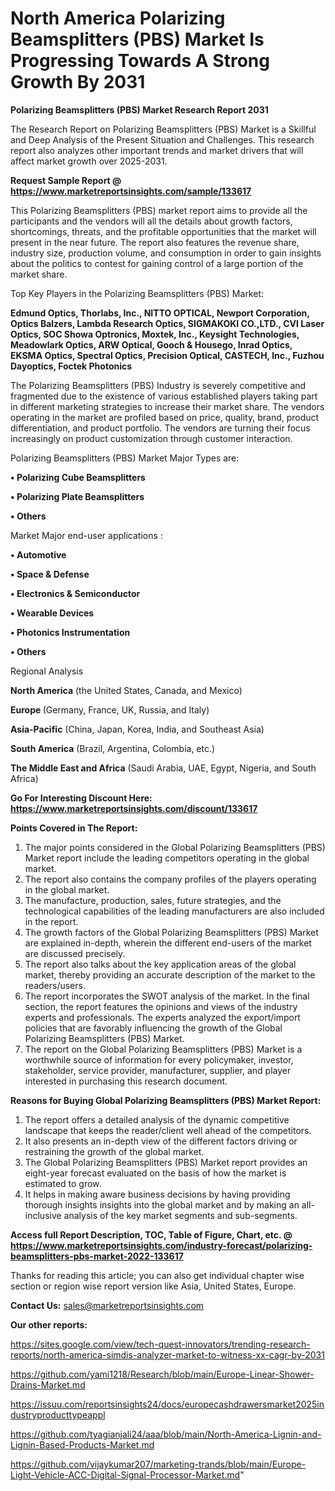 # North America Polarizing Beamsplitters (PBS) Market Is Progressing Towards A Strong Growth By 2031

<strong>Polarizing Beamsplitters (PBS) Market Research Report 2031</strong>

The Research Report on Polarizing Beamsplitters (PBS) Market is a Skillful and Deep Analysis of the Present Situation and Challenges. This research report also analyzes other important trends and market drivers that will affect market growth over 2025-2031.

<strong>Request Sample Report @ <a href=https://www.marketreportsinsights.com/sample/133617>https://www.marketreportsinsights.com/sample/133617</a></strong>

This Polarizing Beamsplitters (PBS) market report aims to provide all the participants and the vendors will all the details about growth factors, shortcomings, threats, and the profitable opportunities that the market will present in the near future. The report also features the revenue share, industry size, production volume, and consumption in order to gain insights about the politics to contest for gaining control of a large portion of the market share.

Top Key Players in the Polarizing Beamsplitters (PBS) Market:

<strong>Edmund Optics, Thorlabs, Inc., NITTO OPTICAL, Newport Corporation, Optics Balzers, Lambda Research Optics, SIGMAKOKI CO.,LTD., CVI Laser Optics, SOC Showa Optronics, Moxtek, Inc., Keysight Technologies, Meadowlark Optics, ARW Optical, Gooch & Housego, Inrad Optics, EKSMA Optics, Spectral Optics, Precision Optical, CASTECH, Inc., Fuzhou Dayoptics, Foctek Photonics</strong>

The Polarizing Beamsplitters (PBS) Industry is severely competitive and fragmented due to the existence of various established players taking part in different marketing strategies to increase their market share. The vendors operating in the market are profiled based on price, quality, brand, product differentiation, and product portfolio. The vendors are turning their focus increasingly on product customization through customer interaction.

Polarizing Beamsplitters (PBS) Market Major Types are:

<strong>• Polarizing Cube Beamsplitters

• Polarizing Plate Beamsplitters

• Others</strong>

Market Major end-user applications :

<strong>• Automotive

• Space & Defense

• Electronics & Semiconductor

• Wearable Devices

• Photonics Instrumentation

• Others</strong>

Regional Analysis

</u><strong><b>North America</b></strong> (the United States, Canada, and Mexico)

<strong><b>Europe </b></strong>(Germany, France, UK, Russia, and Italy)

<strong><b>Asia-Pacific</b></strong> (China, Japan, Korea, India, and Southeast Asia)

<strong><b>South America</b></strong> (Brazil, Argentina, Colombia, etc.)

<strong><b>The Middle East and Africa</b></strong> (Saudi Arabia, UAE, Egypt, Nigeria, and South Africa)

<strong>Go For Interesting Discount Here: <a href=https://www.marketreportsinsights.com/discount/133617>https://www.marketreportsinsights.com/discount/133617</a></strong>

<strong>Points Covered in The Report:</strong>
<ol>
  <li>The major points considered in the Global Polarizing Beamsplitters (PBS) Market report include the leading competitors operating in the global market.</li>
  <li>The report also contains the company profiles of the players operating in the global market.</li>
  <li>The manufacture, production, sales, future strategies, and the technological capabilities of the leading manufacturers are also included in the report.</li>
  <li>The growth factors of the Global Polarizing Beamsplitters (PBS) Market are explained in-depth, wherein the different end-users of the market are discussed precisely.</li>
  <li>The report also talks about the key application areas of the global market, thereby providing an accurate description of the market to the readers/users.</li>
  <li>The report incorporates the SWOT analysis of the market. In the final section, the report features the opinions and views of the industry experts and professionals. The experts analyzed the export/import policies that are favorably influencing the growth of the Global Polarizing Beamsplitters (PBS) Market.</li>
  <li>The report on the Global Polarizing Beamsplitters (PBS) Market is a worthwhile source of information for every policymaker, investor, stakeholder, service provider, manufacturer, supplier, and player interested in purchasing this research document.</li>
</ol>
<strong>Reasons for Buying Global Polarizing Beamsplitters (PBS) Market Report:</strong>

<ol>
  <li>The report offers a detailed analysis of the dynamic competitive landscape that keeps the reader/client well ahead of the competitors.</li>
  <li>It also presents an in-depth view of the different factors driving or restraining the growth of the global market.</li>
  <li>The Global Polarizing Beamsplitters (PBS) Market report provides an eight-year forecast evaluated on the basis of how the market is estimated to grow.</li>
  <li>It helps in making aware business decisions by having providing thorough insights insights into the global market and by making an all-inclusive analysis of the key market segments and sub-segments.</li>
</ol>
<strong>Access full Report Description, TOC, Table of Figure, Chart, etc. @ <a href=https://www.marketreportsinsights.com/industry-forecast/polarizing-beamsplitters-pbs-market-2022-133617>https://www.marketreportsinsights.com/industry-forecast/polarizing-beamsplitters-pbs-market-2022-133617</a></strong>


Thanks for reading this article; you can also get individual chapter wise section or region wise report version like Asia, United States, Europe.

<strong>Contact Us:</strong>
sales@marketreportsinsights.com

<strong>Our other reports:</strong>

<a href=https://sites.google.com/view/tech-quest-innovators/trending-research-reports/north-america-simdis-analyzer-market-to-witness-xx-cagr-by-2031>https://sites.google.com/view/tech-quest-innovators/trending-research-reports/north-america-simdis-analyzer-market-to-witness-xx-cagr-by-2031</a>

<a href=https://github.com/yami1218/Research/blob/main/Europe-Linear-Shower-Drains-Market.md>https://github.com/yami1218/Research/blob/main/Europe-Linear-Shower-Drains-Market.md</a>

<a href=https://issuu.com/reportsinsights24/docs/europecashdrawersmarket2025industryproducttypeappl>https://issuu.com/reportsinsights24/docs/europecashdrawersmarket2025industryproducttypeappl</a>

<a href=https://github.com/tyagianjali24/aaa/blob/main/North-America-Lignin-and-Lignin-Based-Products-Market.md>https://github.com/tyagianjali24/aaa/blob/main/North-America-Lignin-and-Lignin-Based-Products-Market.md</a>

<a href=https://github.com/vijaykumar207/marketing-trands/blob/main/Europe-Light-Vehicle-ACC-Digital-Signal-Processor-Market.md>https://github.com/vijaykumar207/marketing-trands/blob/main/Europe-Light-Vehicle-ACC-Digital-Signal-Processor-Market.md</a>"
